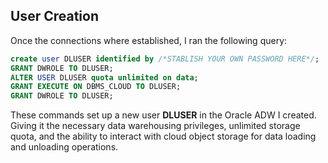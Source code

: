 ## User Creation
Once the connections where established, I ran the following query:

```sql
create user DLUSER identified by /*STABLISH YOUR OWN PASSWORD HERE*/;
GRANT DWROLE TO DLUSER;
ALTER USER DLUSER quota unlimited on data;
GRANT EXECUTE ON DBMS_CLOUD TO DLUSER;
GRANT DWROLE TO DLUSER;
```

These commands set up a new user **DLUSER** in the Oracle ADW I created. Giving it the necessary data warehousing privileges, unlimited storage quota, and the ability to interact with cloud object storage for data loading and unloading operations.